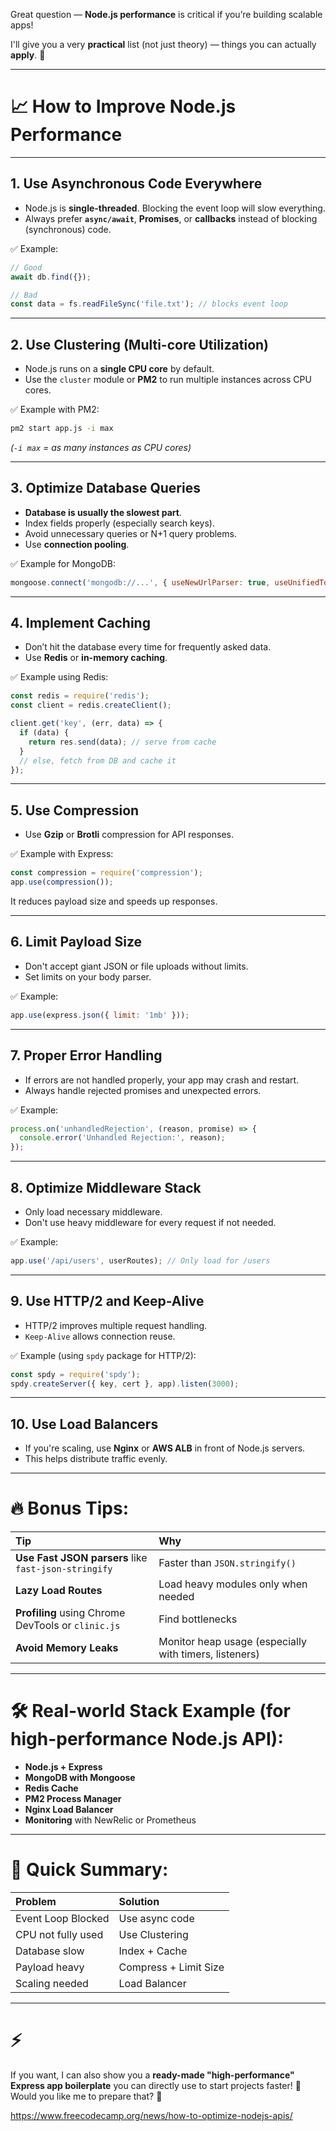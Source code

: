 Great question — **Node.js performance** is critical if you’re building scalable apps!

I'll give you a very **practical** list (not just theory) — things you can actually **apply**. 🚀

---

# 📈 How to Improve Node.js Performance

---

## 1. **Use Asynchronous Code Everywhere**
- Node.js is **single-threaded**. Blocking the event loop will slow everything.
- Always prefer **`async/await`**, **Promises**, or **callbacks** instead of blocking (synchronous) code.

✅ Example:
```javascript
// Good
await db.find({});

// Bad
const data = fs.readFileSync('file.txt'); // blocks event loop
```

---

## 2. **Use Clustering (Multi-core Utilization)**
- Node.js runs on a **single CPU core** by default.
- Use the `cluster` module or **PM2** to run multiple instances across CPU cores.

✅ Example with PM2:
```bash
pm2 start app.js -i max
```
*(`-i max` = as many instances as CPU cores)*

---

## 3. **Optimize Database Queries**
- **Database is usually the slowest part**.
- Index fields properly (especially search keys).
- Avoid unnecessary queries or N+1 query problems.
- Use **connection pooling**.

✅ Example for MongoDB:
```javascript
mongoose.connect('mongodb://...', { useNewUrlParser: true, useUnifiedTopology: true, poolSize: 10 });
```

---

## 4. **Implement Caching**
- Don’t hit the database every time for frequently asked data.
- Use **Redis** or **in-memory caching**.

✅ Example using Redis:
```javascript
const redis = require('redis');
const client = redis.createClient();

client.get('key', (err, data) => {
  if (data) {
    return res.send(data); // serve from cache
  }
  // else, fetch from DB and cache it
});
```

---

## 5. **Use Compression**
- Use **Gzip** or **Brotli** compression for API responses.

✅ Example with Express:
```javascript
const compression = require('compression');
app.use(compression());
```
It reduces payload size and speeds up responses.

---

## 6. **Limit Payload Size**
- Don't accept giant JSON or file uploads without limits.
- Set limits on your body parser.

✅ Example:
```javascript
app.use(express.json({ limit: '1mb' }));
```

---

## 7. **Proper Error Handling**
- If errors are not handled properly, your app may crash and restart.
- Always handle rejected promises and unexpected errors.

✅ Example:
```javascript
process.on('unhandledRejection', (reason, promise) => {
  console.error('Unhandled Rejection:', reason);
});
```

---

## 8. **Optimize Middleware Stack**
- Only load necessary middleware.
- Don't use heavy middleware for every request if not needed.

✅ Example:
```javascript
app.use('/api/users', userRoutes); // Only load for /users
```

---

## 9. **Use HTTP/2 and Keep-Alive**
- HTTP/2 improves multiple request handling.
- `Keep-Alive` allows connection reuse.

✅ Example (using `spdy` package for HTTP/2):
```javascript
const spdy = require('spdy');
spdy.createServer({ key, cert }, app).listen(3000);
```

---

## 10. **Use Load Balancers**
- If you're scaling, use **Nginx** or **AWS ALB** in front of Node.js servers.
- This helps distribute traffic evenly.

---

# 🔥 Bonus Tips:

| Tip | Why |
|:----|:----|
| **Use Fast JSON parsers** like `fast-json-stringify` | Faster than `JSON.stringify()` |
| **Lazy Load Routes** | Load heavy modules only when needed |
| **Profiling** using Chrome DevTools or `clinic.js` | Find bottlenecks |
| **Avoid Memory Leaks** | Monitor heap usage (especially with timers, listeners) |

---

# 🛠 Real-world Stack Example (for high-performance Node.js API):

- **Node.js + Express**
- **MongoDB with Mongoose**
- **Redis Cache**
- **PM2 Process Manager**
- **Nginx Load Balancer**
- **Monitoring** with NewRelic or Prometheus

---

# 📌 Quick Summary:

| Problem | Solution |
|:-------|:---------|
| Event Loop Blocked | Use async code |
| CPU not fully used | Use Clustering |
| Database slow | Index + Cache |
| Payload heavy | Compress + Limit Size |
| Scaling needed | Load Balancer |

---

# ⚡
If you want, I can also show you a **ready-made "high-performance" Express app boilerplate** you can directly use to start projects faster! 🚀  
Would you like me to prepare that? 🎯


https://www.freecodecamp.org/news/how-to-optimize-nodejs-apis/